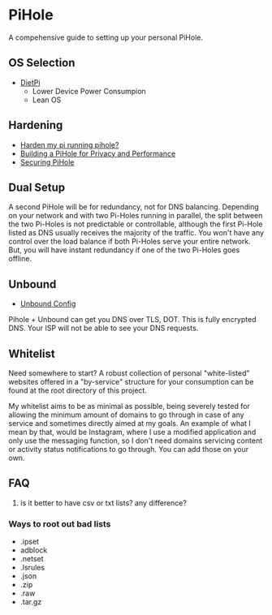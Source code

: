 # PiHole

A compehensive guide to setting up your personal PiHole.

## OS Selection

- [DietPi]()
  - Lower Device Power Consumpion
  - Lean OS

## Hardening

- [Harden my pi running pihole?](https://discourse.pi-hole.net/t/harden-my-pi-running-pihole-install-ufw/5642/17)
- [Building a PiHole for Privacy and Performance](https://thesmashy.medium.com/building-a-pihole-for-privacy-and-performance-f762dbcb66e5)
- [Securing PiHole](https://discourse.pi-hole.net/t/securing-pihole/1155)

## Dual Setup

A second PiHole will be for redundancy, not for DNS balancing. Depending on your network and with two Pi-Holes running in parallel, the split between the two Pi-Holes is not predictable or controllable, although the first Pi-Hole listed as DNS usually receives the majority of the traffic. You won't have any control over the load balance if both Pi-Holes serve your entire network. But, you will have instant redundancy if one of the two Pi-Holes goes offline.


## Unbound

- [Unbound Config](https://gist.github.com/Overbryd/ab15ee86c58260cb6d0be634a4c58057)

Pihole + Unbound can get you DNS over TLS, DOT. This is fully encrypted DNS. Your ISP will not be able to see your DNS requests.

## Whitelist

Need somewhere to start? A robust collection of personal "white-listed" websites offered in a "by-service" structure for your consumption can be found at the root directory of this project.

My whitelist aims to be as minimal as possible, being severely tested for allowing the minimum amount of domains to go through in case of any service and sometimes directly aimed at my goals. An example of what I mean by that, would be Instagram, where I use a modified application and only use the messaging function, so I don't need domains servicing content or activity status notifications to go through. You can add those on your own.

## FAQ

1. is it better to have csv or txt lists? any difference?

### Ways to root out bad lists

- .ipset
- adblock
- .netset
- .lsrules
- .json
- .zip
- .raw
- .tar.gz

